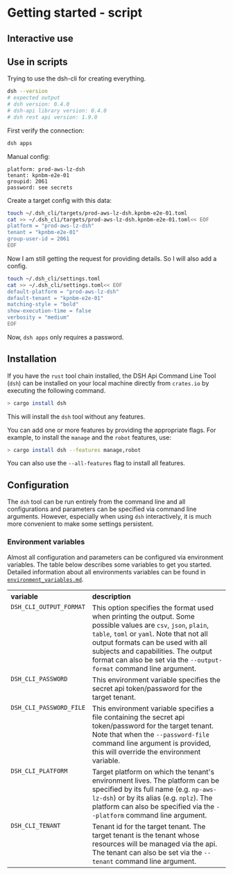 # Getting started - script

## Interactive use

## Use in scripts

Trying to use the dsh-cli for creating everything.

```bash
dsh --version
# expected output
# dsh version: 0.4.0
# dsh-api library version: 0.4.0
# dsh rest api version: 1.9.0
```

First verify the connection:

```bash
dsh apps
```

Manual config:

```text
platform: prod-aws-lz-dsh
tenant: kpnbm-e2e-01
groupid: 2061
password: see secrets
```

Create a target config with this data:

```bash
touch ~/.dsh_cli/targets/prod-aws-lz-dsh.kpnbm-e2e-01.toml
cat >> ~/.dsh_cli/targets/prod-aws-lz-dsh.kpnbm-e2e-01.toml<< EOF
platform = "prod-aws-lz-dsh"
tenant = "kpnbm-e2e-01"
group-user-id = 2061
EOF
```

Now I am still getting the request for providing details. So I will also add a config.

```bash
touch ~/.dsh_cli/settings.toml
cat >> ~/.dsh_cli/settings.toml<< EOF
default-platform = "prod-aws-lz-dsh"
default-tenant = "kpnbm-e2e-01"
matching-style = "bold"
show-execution-time = false
verbosity = "medium"
EOF
```

Now, `dsh apps` only requires a password.

## Installation

If you have the `rust` tool chain installed, the DSH Api Command Line Tool (`dsh`) can be
installed on your local machine directly from `crates.io` by executing the following command.

```bash
> cargo install dsh
```

This will install the `dsh` tool without any features.

You can add one or more features by providing the appropriate flags.
For example, to install the `manage` and the `robot` features, use:

```bash
> cargo install dsh --features manage,robot
```

You can also use the `--all-features` flag to install all features.

## Configuration

The `dsh` tool can be run entirely from the command line and
all configurations and parameters can be specified via command line arguments.
However, especially when using `dsh` interactively,
it is much more convenient to make some settings persistent.

### Environment variables

Almost all configuration and parameters can be configured via environment variables.
The table below describes some variables to get you started.
Detailed information about all environments variables can be found in
[`environment_variables.md`](environment_variables.md).

<table>
    <tr valign="top">
        <th align="left">variable</th>
        <th align="left">description</th>
    </tr>
    <tr valign="top">
        <td><code>DSH_CLI_OUTPUT_FORMAT</code></td>
        <td>
            This option specifies the format used when printing the output. 
            Some possible values are
            <code>csv</code>, <code>json</code>, <code>plain</code>, <code>table</code>, 
            <code>toml</code> or <code>yaml</code>.
            Note that not all output formats can be used with all subjects and capabilities.
            The output format can also be set via the 
            <code>--output-format</code> command line argument.
        </td>
    </tr>
    <tr valign="top">
        <td><code>DSH_CLI_PASSWORD</code></td>
        <td>
            This environment variable specifies the secret api token/password for the target tenant.
        </td>
    </tr>
    <tr valign="top">
        <td><code>DSH_CLI_PASSWORD_FILE</code></td>
        <td>
            This environment variable specifies a file containing the secret api 
            token/password for the target tenant. 
            Note that when the <code>--password-file</code> command line argument is provided,
            this will override the environment variable. 
        </td>
    </tr>
    <tr valign="top">
        <td><code>DSH_CLI_PLATFORM</code></td>
        <td>
            Target platform on which the tenant's environment lives. 
            The platform can be specified by its full name (e.g. <code>np-aws-lz-dsh</code>) 
            or by its alias (e.g. <code>nplz</code>).
            The platform can also be specified via the 
            <code>--platform</code> command line argument.
        </td>
    </tr>
    <tr valign="top">
        <td><code>DSH_CLI_TENANT</code></td>
        <td>
            Tenant id for the target tenant. The target tenant is the tenant whose resources 
            will be managed via the api.
            The tenant can also be set via the 
            <code>--tenant</code> command line argument.
        </td>
    </tr>
</table>
